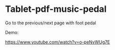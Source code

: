 # Tablet-pdf-music-pedal
Go to the previous/next page with foot pedal

Demo:

https://www.youtube.com/watch?v=o-peNvWUg7E
